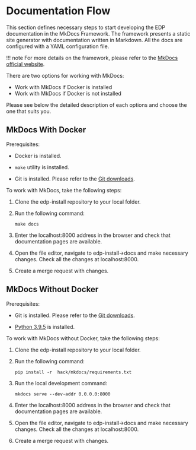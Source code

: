 # Documentation Flow

This section defines necessary steps to start developing the EDP documentation in the MkDocs Framework.
The framework presents a static site generator with documentation written in Markdown. All the docs are configured with
a YAML configuration file.

!!! note
    For more details on the framework, please refer to the [MkDocs official website](https://www.mkdocs.org/).

There are two options for working with MkDocs:

* Work with MkDocs if Docker is installed
* Work with MkDocs if Docker is not installed

Please see below the detailed description of each options and choose the one that suits you.

## MkDocs With Docker

Prerequisites:

* Docker is installed.

* ````make```` utility is installed.

* Git is installed. Please refer to the [Git downloads](https://git-scm.com/downloads).

To work with MkDocs, take the following steps:

1. Clone the edp-install repository to your local folder.

2. Run the following command:

    ``
    make docs
    ``

3. Enter the localhost:8000 address in the browser and check that documentation pages are available.

4. Open the file editor, navigate to edp-install->docs and make necessary changes. Check all the changes at localhost:8000.

5. Create a merge request with changes.

## MkDocs Without Docker

Prerequisites:

* Git is installed. Please refer to the [Git downloads](https://git-scm.com/downloads).

* [Python 3.9.5](https://www.python.org/downloads/windows/) is installed.

To work with MkDocs without Docker, take the following steps:

1. Clone the edp-install repository to your local folder.

2. Run the following command:

    ``
    pip install -r  hack/mkdocs/requirements.txt
    ``

3. Run the local development command:

    ``
    mkdocs serve --dev-addr 0.0.0.0:8000
    ``

4. Enter the localhost:8000 address in the browser and check that documentation pages are available.

5. Open the file editor, navigate to edp-install->docs and make necessary changes. Check all the changes at localhost:8000.

6. Create a merge request with changes.
